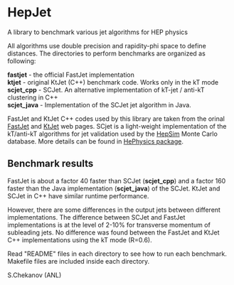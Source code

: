 # HepJet
A library to benchmark various jet algorithms for HEP physics

All algorithms use double precision and rapidity-phi space to define distances. The directories to perform benchmarks are organized as following:

<p>
<b>fastjet</b>       - the official FastJet implementation <br>
<b>ktjet</b>         - original KtJet (C++) benchmark code. Works only in the kT mode<br>
<b>scjet_cpp</b>     - SCJet. An alternative implementation of kT-jet / anti-kT clustering in C++<br>
<b>scjet_java</b>    - Implementation of the SCJet jet algorithm in Java. <br>
<p>

FastJet and KtJet C++ codes used by this library are taken  from the orinal <a href="http://fastjet.fr/">FastJet</a> and <a href="https://ktjet.hepforge.org/">KtJet</a> web pages. 
SCjet is a light-weight implementation of the kT/anti-kT algorithms for jet validation used by the 
<a href="http://atlaswww.hep.anl.gov/hepsim/">HepSim</a> Monte Carlo database.
More details can be found in <a href="https://github.com/chekanov/hephysics">HePhysics package</a>. 



<h2>Benchmark results</h2>
FastJet is  about a factor 40 faster than SCJet (<b>scjet_cpp</b>) and a factor 160 faster than the Java implementation (<b>scjet_java</b>) of the SCJet.  KtJet and SCJet in C++ have similar runtime performance.  

<p>
</p>

However, there are some differences in the output jets between different implementations. 
The difference between SCJet and FastJet implementations 
is at the level of 2-10% for transverse momentum of subleading jets. 
No difference was found between the FastJet and KtJet C++ implementations using the kT mode (R=0.6). 

<p>


Read "README" files in each directory to see how to run each benchmark. 
Makefile files are included inside each directory.

S.Chekanov (ANL)
